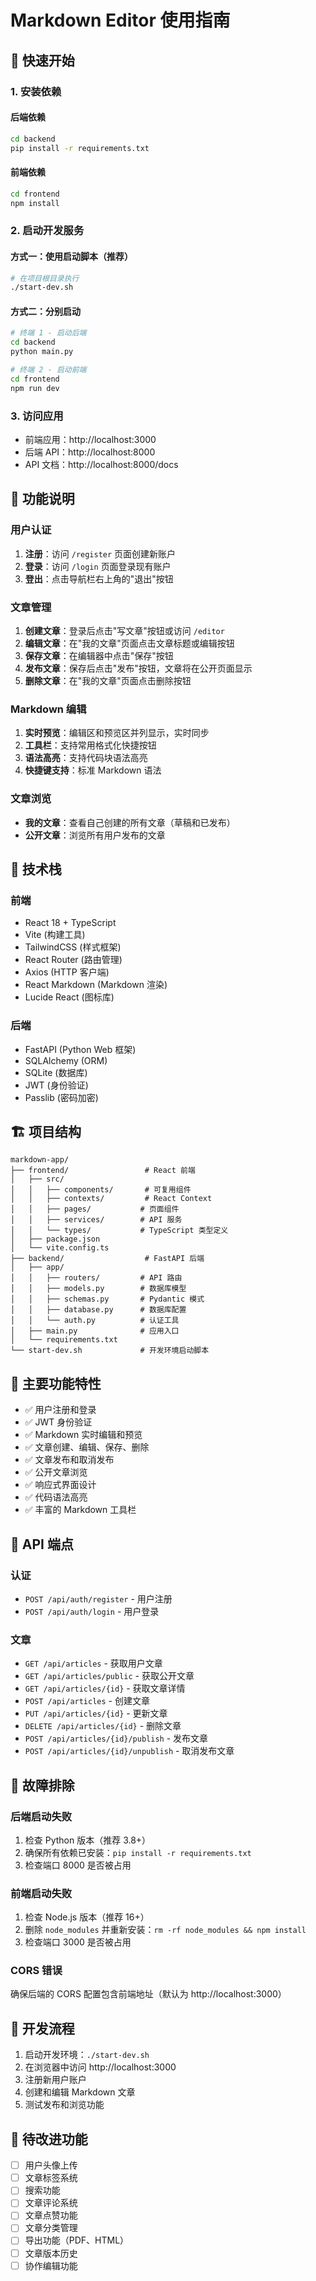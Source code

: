 # Markdown Editor 使用指南

## 🚀 快速开始

### 1. 安装依赖

#### 后端依赖
```bash
cd backend
pip install -r requirements.txt
```

#### 前端依赖
```bash
cd frontend
npm install
```

### 2. 启动开发服务

#### 方式一：使用启动脚本（推荐）
```bash
# 在项目根目录执行
./start-dev.sh
```

#### 方式二：分别启动
```bash
# 终端 1 - 启动后端
cd backend
python main.py

# 终端 2 - 启动前端
cd frontend
npm run dev
```

### 3. 访问应用
- 前端应用：http://localhost:3000
- 后端 API：http://localhost:8000
- API 文档：http://localhost:8000/docs

## 📱 功能说明

### 用户认证
1. **注册**：访问 `/register` 页面创建新账户
2. **登录**：访问 `/login` 页面登录现有账户
3. **登出**：点击导航栏右上角的"退出"按钮

### 文章管理
1. **创建文章**：登录后点击"写文章"按钮或访问 `/editor`
2. **编辑文章**：在"我的文章"页面点击文章标题或编辑按钮
3. **保存文章**：在编辑器中点击"保存"按钮
4. **发布文章**：保存后点击"发布"按钮，文章将在公开页面显示
5. **删除文章**：在"我的文章"页面点击删除按钮

### Markdown 编辑
1. **实时预览**：编辑区和预览区并列显示，实时同步
2. **工具栏**：支持常用格式化快捷按钮
3. **语法高亮**：支持代码块语法高亮
4. **快捷键支持**：标准 Markdown 语法

### 文章浏览
- **我的文章**：查看自己创建的所有文章（草稿和已发布）
- **公开文章**：浏览所有用户发布的文章

## 🔧 技术栈

### 前端
- React 18 + TypeScript
- Vite (构建工具)
- TailwindCSS (样式框架)
- React Router (路由管理)
- Axios (HTTP 客户端)
- React Markdown (Markdown 渲染)
- Lucide React (图标库)

### 后端
- FastAPI (Python Web 框架)
- SQLAlchemy (ORM)
- SQLite (数据库)
- JWT (身份验证)
- Passlib (密码加密)

## 🏗️ 项目结构

```
markdown-app/
├── frontend/                 # React 前端
│   ├── src/
│   │   ├── components/       # 可复用组件
│   │   ├── contexts/         # React Context
│   │   ├── pages/           # 页面组件
│   │   ├── services/        # API 服务
│   │   └── types/           # TypeScript 类型定义
│   ├── package.json
│   └── vite.config.ts
├── backend/                  # FastAPI 后端
│   ├── app/
│   │   ├── routers/         # API 路由
│   │   ├── models.py        # 数据库模型
│   │   ├── schemas.py       # Pydantic 模式
│   │   ├── database.py      # 数据库配置
│   │   └── auth.py          # 认证工具
│   ├── main.py              # 应用入口
│   └── requirements.txt
└── start-dev.sh             # 开发环境启动脚本
```

## 🌟 主要功能特性

- ✅ 用户注册和登录
- ✅ JWT 身份验证
- ✅ Markdown 实时编辑和预览
- ✅ 文章创建、编辑、保存、删除
- ✅ 文章发布和取消发布
- ✅ 公开文章浏览
- ✅ 响应式界面设计
- ✅ 代码语法高亮
- ✅ 丰富的 Markdown 工具栏

## 🔐 API 端点

### 认证
- `POST /api/auth/register` - 用户注册
- `POST /api/auth/login` - 用户登录

### 文章
- `GET /api/articles` - 获取用户文章
- `GET /api/articles/public` - 获取公开文章
- `GET /api/articles/{id}` - 获取文章详情
- `POST /api/articles` - 创建文章
- `PUT /api/articles/{id}` - 更新文章
- `DELETE /api/articles/{id}` - 删除文章
- `POST /api/articles/{id}/publish` - 发布文章
- `POST /api/articles/{id}/unpublish` - 取消发布文章

## 🐛 故障排除

### 后端启动失败
1. 检查 Python 版本（推荐 3.8+）
2. 确保所有依赖已安装：`pip install -r requirements.txt`
3. 检查端口 8000 是否被占用

### 前端启动失败
1. 检查 Node.js 版本（推荐 16+）
2. 删除 `node_modules` 并重新安装：`rm -rf node_modules && npm install`
3. 检查端口 3000 是否被占用

### CORS 错误
确保后端的 CORS 配置包含前端地址（默认为 http://localhost:3000）

## 🔄 开发流程

1. 启动开发环境：`./start-dev.sh`
2. 在浏览器中访问 http://localhost:3000
3. 注册新用户账户
4. 创建和编辑 Markdown 文章
5. 测试发布和浏览功能

## 📝 待改进功能

- [ ] 用户头像上传
- [ ] 文章标签系统
- [ ] 搜索功能
- [ ] 文章评论系统
- [ ] 文章点赞功能
- [ ] 文章分类管理
- [ ] 导出功能（PDF、HTML）
- [ ] 文章版本历史
- [ ] 协作编辑功能
